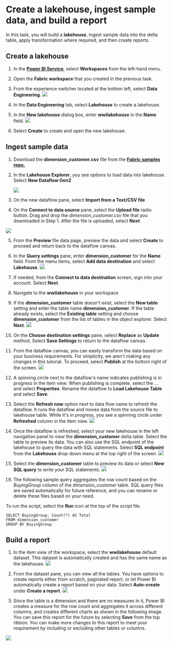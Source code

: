 # Create a lakehouse, ingest sample data, and build a report
In this task, you will build a **lakehouse**, ingest sample data into the delta table, apply transformation where required, and then create reports.

## Create a lakehouse

1. In the **[Power BI Service](https://app.powerbi.com/)**, select **Workspaces** from the left-hand menu.

2. Open the **Fabric workspace** that you created in the previous task.

3. From the experience switcher located at the bottom left, select **Data Engineering**.
   ![](images/workload-switch-data-engineering.png)

4. In the **Data Engineering** tab, select **Lakehouse** to create a lakehouse.

5. In the **New lakehouse** dialog box, enter **wwilakehouse** in the **Name** field.
    ![](images/new-lakehouse-name.png)

6. Select **Create** to create and open the new lakehouse.

## Ingest sample data

1. Download the **dimension_customer.csv** file from the **[Fabric samples repo.](https://github.com/microsoft/fabric-samples/blob/689e78676174d4627fc3855165bde9100cb4d19e/docs-samples/data-engineering/dimension_customer.csv/)**
   
2. In the **Lakehouse Explorer**, you see options to load data into lakehouse. Select **New Dataflow Gen2**

   ![](images/load-data-lakehouse-option.png)

3. On the new dataflow pane, select **Import from a Text/CSV file**

4. On the **Connect to data source** pane, select the **Upload file** radio button. Drag and drop the *dimension_customer.csv* file that you downloaded in Step 1.
   After the file is uploaded, select **Next**.

  ![](images/connection-settings-upload.png)

5. From the **Preview** file data page, preview the data and select **Create** to proceed and return back to the dataflow canvas.

6. In the **Query settings** pane, enter **dimension_customer** for the **Name** field. From the menu items, select **Add data destination** and select **Lakehouse**.
   ![](images/query-settings-add-destination.png)

7. If needed, from the **Connect to data destination** screen, sign into your account. Select **Next**.

8. Navigate to the **wwilakehouse** in your workspace

9. If the **dimension_customer** table doesn't exist, select the **New table** setting and enter the table name **dimension_customer**.
   If the table already exists, select the **Existing table** setting and choose **dimension_customer** from the list of tables in the object explorer. Select **Next**.
   ![](images/choose-destination-table.png)

10. On the **Choose destination settings** pane, select **Replace** as **Update** method. Select **Save Settings** to return to the dataflow canvas.

11. From the dataflow canvas, you can easily transform the data based on your business requirements.
    For simplicity, we aren't making any changes in this tutorial. To proceed, select **Publish** at the bottom right of the screen.
    ![](images/query-settings-publish.png)

12. A spinning circle next to the dataflow's name indicates publishing is in progress in the item view. When publishing is complete, select the ... and select **Properties**.
    Rename the dataflow to **Load Lakehouse Table** and select **Save**.

13. Select the **Refresh now** option next to data flow name to refresh the dataflow. It runs the dataflow and moves data from the source file to lakehouse table.
    While it's in progress, you see a spinning circle under **Refreshed** column in the item view.
     ![](images/dataflow-refresh-now.png)

14. Once the dataflow is refreshed, select your new lakehouse in the left navigation panel to view the **dimension_customer** delta table. Select the table to preview its data. You can also use the SQL endpoint of the lakehouse to query the data with SQL statements.
    Select **SQL endpoint** from the **Lakehouse** drop-down menu at the top right of the screen.
     ![](images/lakehouse-delta-table.png)
    
16. Select the **dimension_customer** table to preview its data or select **New SQL query** to write your SQL statements.
     ![](images/warehouse-mode-new-sql.png)
    
17. The following sample query aggregates the row count based on the *BuyingGroup* column of the *dimension_customer* table. SQL query files are saved automatically for future reference, and you can rename or delete these files based on your need.

To run the script, select the **Run** icon at the top of the script file.

```
SELECT BuyingGroup, Count(*) AS Total
FROM dimension_customer
GROUP BY BuyingGroup
```

## Build a report

1. In the item view of the workspace, select the **wwilakehouse** default dataset. This dataset is automatically created and has the same name as the lakehouse.
   ![](images/workspace-default-dataset.png)

2. From the dataset pane, you can view all the tables. You have options to create reports either from scratch, paginated report, or let Power BI automatically create a report based on your data. Select **Auto-create** under **Create a report**.
  ![](images/dataset-details-create-report.png)

3. Since the table is a dimension and there are no measures in it, Power BI creates a measure for the row count and aggregates it across different columns, and creates different charts as shown in the following image. You can save this report for the future by selecting **Save** from the top ribbon. You can make more changes to this report to meet your requirement by including or excluding other tables or columns.
 
  ![](images/quick-summary-reportt.png)
   
